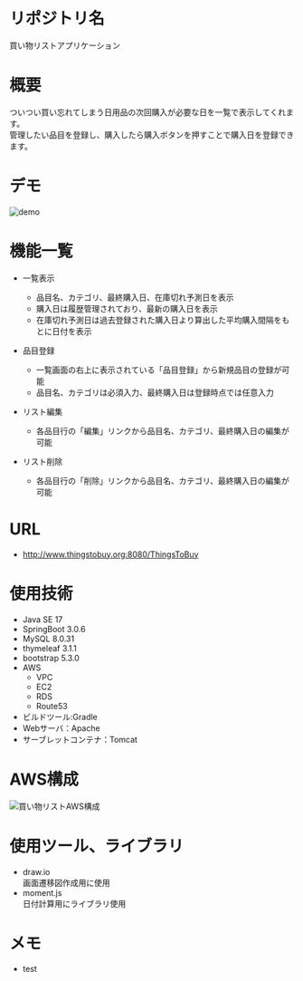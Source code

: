 # リポジトリ名
買い物リストアプリケーション
# 概要
ついつい買い忘れてしまう日用品の次回購入が必要な日を一覧で表示してくれます。</br>
管理したい品目を登録し、購入したら購入ボタンを押すことで購入日を登録できます。

# デモ
![demo](https://github.com/tatsukennBs/ThingsToBuyReminder/assets/70462631/a7546e5d-af91-4ff2-9969-8bb1e48e52d4)

# 機能一覧
- 一覧表示
	- 品目名、カテゴリ、最終購入日、在庫切れ予測日を表示
	- 購入日は履歴管理されており、最新の購入日を表示
	- 在庫切れ予測日は過去登録された購入日より算出した平均購入間隔をもとに日付を表示

- 品目登録
	- 一覧画面の右上に表示されている「品目登録」から新規品目の登録が可能
	- 品目名、カテゴリは必須入力、最終購入日は登録時点では任意入力

- リスト編集
	- 各品目行の「編集」リンクから品目名、カテゴリ、最終購入日の編集が可能

- リスト削除
	- 各品目行の「削除」リンクから品目名、カテゴリ、最終購入日の編集が可能
# URL
- http://www.thingstobuy.org:8080/ThingsToBuy

# 使用技術
- Java SE 17
- SpringBoot 3.0.6
- MySQL 8.0.31
- thymeleaf 3.1.1
- bootstrap 5.3.0
- AWS
	- VPC
	- EC2
	- RDS
   	- Route53
- ビルドツール:Gradle
- Webサーバ：Apache
- サーブレットコンテナ：Tomcat

# AWS構成
![買い物リストAWS構成](https://github.com/tatsukennBs/ThingsToBuyReminder/assets/70462631/34a3d003-aaa8-457f-9e88-751afb183bc5)

# 使用ツール、ライブラリ
- draw.io<br/>  画面遷移図作成用に使用
- moment.js<br/>  日付計算用にライブラリ使用

# メモ
- test
